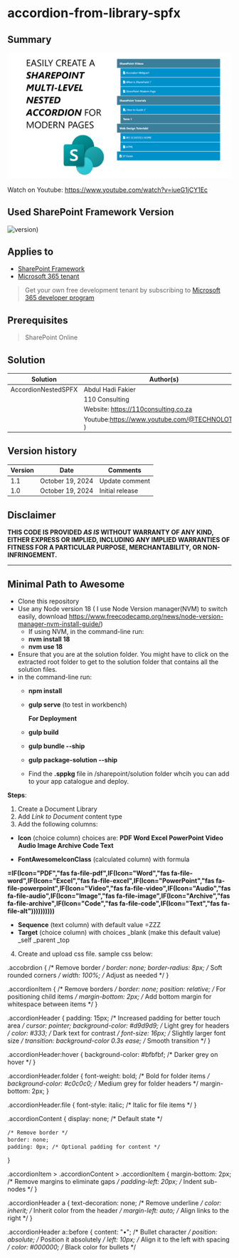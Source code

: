 

# accordion-from-library-spfx

## Summary

![Alt text](https://github.com/afaik-peace/AccordionNestedSPFX/blob/main/assets/accordion%20thumbnail.png)

Watch on Youtube: https://www.youtube.com/watch?v=iueG1jCY1Ec


## Used SharePoint Framework Version

![version]([https://img.shields.io/badge/version-1.19.0-green.svg]))

## Applies to

- [SharePoint Framework](https://aka.ms/spfx)
- [Microsoft 365 tenant](https://docs.microsoft.com/en-us/sharepoint/dev/spfx/set-up-your-developer-tenant)

> Get your own free development tenant by subscribing to [Microsoft 365 developer program](http://aka.ms/o365devprogram)

## Prerequisites

>SharePoint Online

## Solution

| Solution    | Author(s)                                               |
| ----------- | ------------------------------------------------------- |
| AccordionNestedSPFX| Abdul Hadi Fakier 
| |110 Consulting
| |Website: https://110consulting.co.za 
| |Youtube:https://www.youtube.com/@TECHNOLOTREE ) |

## Version history

| Version | Date             | Comments        |
| ------- | ---------------- | --------------- |
| 1.1     | October 19, 2024   | Update comment  |
| 1.0     | October 19, 2024| Initial release |

## Disclaimer

**THIS CODE IS PROVIDED _AS IS_ WITHOUT WARRANTY OF ANY KIND, EITHER EXPRESS OR IMPLIED, INCLUDING ANY IMPLIED WARRANTIES OF FITNESS FOR A PARTICULAR PURPOSE, MERCHANTABILITY, OR NON-INFRINGEMENT.**

---

## Minimal Path to Awesome

- Clone this repository
- Use any Node version 18 ( I use Node Version manager(NVM) to switch easily, download https://www.freecodecamp.org/news/node-version-manager-nvm-install-guide/)
  - If using NVM, in the command-line run:
  - **nvm install 18**
  - **nvm use 18**
- Ensure that you are at the solution folder. You might have to click on the extracted root folder to get to the solution folder that contains all the solution files.
- in the command-line run:
  - **npm install**
  - **gulp serve** (to test in workbench)

    **For Deployment**
  - **gulp build**
  - **gulp bundle --ship**
  - **gulp package-solution --ship**
  - Find the **.sppkg** file in /sharepoint/solution folder whcih you can add to your app catalogue and deploy.

**Steps**:
1. Create a Document Library
2. Add _Link to Document_ content type
3. Add the following columns:
- **Icon** (choice column) choices are:
**PDF
Word
Excel
PowerPoint
Video
Audio
Image
Archive
Code
Text**

- **FontAwesomeIconClass** (calculated column) with formula
  
**=IF(Icon="PDF","fas fa-file-pdf",IF(Icon="Word","fas fa-file-word",IF(Icon="Excel","fas fa-file-excel",IF(Icon="PowerPoint","fas fa-file-powerpoint",IF(Icon="Video","fas fa-file-video",IF(Icon="Audio","fas fa-file-audio",IF(Icon="Image","fas fa-file-image",IF(Icon="Archive","fas fa-file-archive",IF(Icon="Code","fas fa-file-code",IF(Icon="Text","fas fa-file-alt"))))))))))**

- **Sequence** (text column) with default value =ZZZ
- **Target** (choice column) with choices
  _blank (make this default value)
_self
_parent
_top

4. Create and upload css file. sample css below:
   
.accobrdion {
    /* Remove border */
    border: none; 
    border-radius: 8px; /* Soft rounded corners */
    width: 100%; /* Adjust as needed */
}

.accordionItem {
    /* Remove borders */
    border: none;
    position: relative; /* For positioning child items */
    margin-bottom: 2px; /* Add bottom margin for whitespace between items */
}

.accordionHeader {
    padding: 15px; /* Increased padding for better touch area */
    cursor: pointer;
    background-color: #d9d9d9; /* Light grey for headers */
    color: #333; /* Dark text for contrast */
    font-size: 16px; /* Slightly larger font size */
    transition: background-color 0.3s ease; /* Smooth transition */
}

.accordionHeader:hover {
    background-color: #bfbfbf; /* Darker grey on hover */
}

.accordionHeader.folder {
    font-weight: bold; /* Bold for folder items */
    background-color: #c0c0c0; /* Medium grey for folder headers */
    margin-bottom: 2px;
}

.accordionHeader.file {
    font-style: italic; /* Italic for file items */
}

.accordionContent {
    display: none; /* Default state */

    /* Remove border */
    border: none; 
    padding: 0px; /* Optional padding for content */
}

.accordionItem > .accordionContent > .accordionItem {
    margin-bottom: 2px; /* Remove margins to eliminate gaps */
    padding-left: 20px; /* Indent sub-nodes */
}

.accordionHeader a {
    text-decoration: none; /* Remove underline */
    color: inherit; /* Inherit color from the header */
    margin-left: auto; /* Align links to the right */
}

.accordionHeader a::before {
    content: "•"; /* Bullet character */
    position: absolute; /* Position it absolutely */
    left: 10px; /* Align it to the left with spacing */
    color: #000000; /* Black color for bullets */


